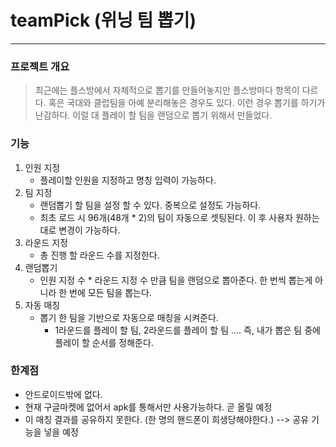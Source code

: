 # teamPick (위닝 팀 뽑기)
---
### 프로젝트 개요
> 최근에는 플스방에서 자체적으로 뽑기를 만들어놓지만 플스방마다 항목이 다르다. 
  혹은 국대와 클럽팀을 아예 분리해놓은 경우도 있다. 이런 경우 뽑기를 하기가 난감하다. 
   이럴 대 플레이 할 팀을 랜덤으로 뽑기 위해서 만들었다.


### 기능
 1. 인원 지정 
    - 플레이할 인원을 지정하고 명칭 입력이 가능하다.
 2. 팀 지정
    - 랜덤뽑기 할 팀을 설정 할 수 있다. 중복으로 설정도 가능하다.
    - 최초 로드 시 96개(48개 * 2)의 팀이 자동으로 셋팅된다. 이 후 사용자 원하는대로 변경이 가능하다.
 3. 라운드 지정
    - 총 진행 할 라운드 수를 지정한다.
 4. 랜덤뽑기
    - 인원 지정 수 * 라운드 지정 수 만큼 팀을 랜덤으로 뽑아준다. 한 번씩 뽑는게 아니라 한 번에 모든 팀을 뽑는다.
 5. 자동 매칭
    - 뽑기 한 팀을 기반으로 자동으로 매칭을 시켜준다. 
      - 1라운드를 플레이 할 팀, 2라운드를 플레이 할 팀 .... 즉, 내가 뽑은 팀 중에 플레이 할 순서를 정해준다.

### 한계점
 - 안드로이드밖에 없다.
 - 현재 구글마켓에 없어서 apk를 통해서만 사용가능하다. 곧 올릴 예정
 - 이 매칭 결과를 공유하지 못한다. (한 명의 핸드폰이 희생당해야한다.) --> 공유 기능을 넣을 예정


